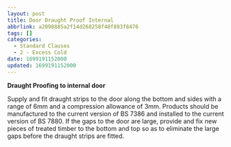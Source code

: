```yaml
---
layout: post
title: Door Draught Proof Internal
abbrlink: a2098885a2f14d268258f48f893f8476
tags: []
categories:
  - Standard Clauses
  - 2 - Excess Cold
date: 1699191152000
updated: 1699191152000
---
```


**Draught Proofing to internal door**

Supply and fit draught strips to the door along the bottom and sides with a range of 6mm and a compression allowance of 3mm. Products should be manufactured to the current version of BS 7386 and installed to the current version of BS 7880. If the gaps to the door are large, provide and fix new pieces of treated timber to the bottom and top so as to eliminate the large gaps before the draught strips are fitted.
